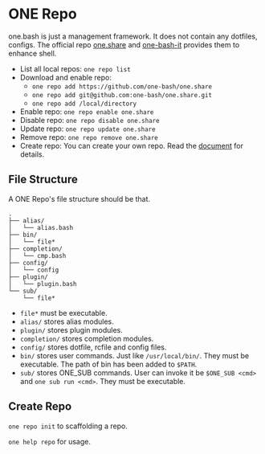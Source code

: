 # ONE Repo

one.bash is just a management framework. It does not contain any dotfiles, configs.
The official repo [one.share][] and [one-bash-it][] provides them to enhance shell.

- List all local repos: `one repo list`
- Download and enable repo:
  - `one repo add https://github.com/one-bash/one.share`
  - `one repo add git@github.com:one-bash/one.share.git`
  - `one repo add /local/directory`
- Enable repo: `one repo enable one.share`
- Disable repo: `one repo disable one.share`
- Update repo: `one repo update one.share`
- Remove repo: `one repo remove one.share`
- Create repo: You can create your own repo. Read the [document](#create-repo) for details.

## File Structure

A ONE Repo's file structure should be that.

```
.
├── alias/
│   └── alias.bash
├── bin/
│   └── file*
├── completion/
│   └── cmp.bash
├── config/
│   └── config
├── plugin/
│   └── plugin.bash
└── sub/
    └── file*
```

- `file*` must be executable.
- `alias/` stores alias modules.
- `plugin/` stores plugin modules.
- `completion/` stores completion modules.
- `config/` stores dotfile, rcfile and config files.
- `bin/` stores user commands. Just like `/usr/local/bin/`. They must be executable. The path of bin has been added to `$PATH`.
- `sub/` stores ONE_SUB commands. User can invoke it be `$ONE_SUB <cmd>` and `one sub run <cmd>`. They must be executable.

## Create Repo

`one repo init` to scaffolding a repo.

`one help repo` for usage.

<!-- links -->

[one.share]: https://github.com/one-bash/one.share
[one-bash-it]: https://github.com/one-bash/one-bash-it
[bash-it]: https://github.com/Bash-it/bash-it
